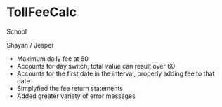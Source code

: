 # TollFeeCalc
School

Shayan / Jesper

* Maximum daily fee at 60
* Accounts for day switch, total value can result over 60
* Accounts for the first date in the interval, properly adding fee to that date
* Simplyfied the fee return statements
* Added greater variety of error messages
